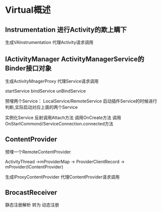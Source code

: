 # Virtual概述

## Instrumentation  进行Activity的欺上瞒下

生成VAInstrumentation 代理Activity请求调用

## IActivityManager ActivityManagerService的Binder接口对象

生成ActivityMnagerProxy 代理Service请求调用

startService
bindService
unBindService

预埋两个Service： LocalService/RemoteService
启动插件Service的时候进行判断,实际启动对应上面的两个Service

实例化Service
反射调用Attach方法
调用OnCreate方法
调用OnStartCommond/ServiceConnection.connected方法

## ContentProvider

预埋一个RemoteContentProvider

ActivityThread ->mProviderMap -> ProviderClientRecord -> mProvider(IContentProvider)

生成IProxyContentProvider  代理ContentProvider请求调用

## BrocastReceiver

静态注册解析 转为 动态注册
